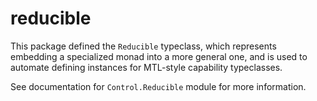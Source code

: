 # reducible

This package defined the `Reducible` typeclass, which represents embedding
a specialized monad into a more general one, and is used to automate
defining instances for MTL-style capability typeclasses.

See documentation for `Control.Reducible` module for more information.
